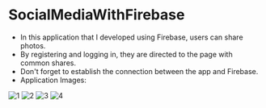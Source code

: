 # SocialMediaWithFirebase

- In this application that I developed using Firebase, users can share photos.
- By registering and logging in, they are directed to the page with common shares.
- Don't forget to establish the connection between the app and Firebase.
- Application Images:

![1](https://user-images.githubusercontent.com/58858983/98089665-1dddcb80-1e94-11eb-9050-fd8d6c78b5c7.jpg)
![2](https://user-images.githubusercontent.com/58858983/98089768-4665c580-1e94-11eb-852a-4cc7808bef1e.jpg)
![3](https://user-images.githubusercontent.com/58858983/98089787-4cf43d00-1e94-11eb-8846-e8ffff8bd3f1.jpg)
![4](https://user-images.githubusercontent.com/58858983/98089815-52ea1e00-1e94-11eb-8cae-8422f58075dd.jpg)
